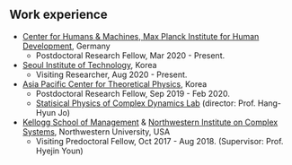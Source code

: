 Work experience
------
* [Center for Humans & Machines, Max Planck Institute for Human Development](https://www.mpib-berlin.mpg.de/chm), Germany
  * Postdoctoral Research Fellow, Mar 2020 - Present.
* [Seoul Institute of Technology](http://www.sit.re.kr/user/nd24537.do?menuCode=engsite), Korea
  * Visiting Researcher, Aug 2020 - Present.
* [Asia Pacific Center for Theoretical Physics](https://www.apctp.org/main/index.php), Korea 
  * Postdoctoral Research Fellow, Sep 2019 - Feb 2020.
  * [Statisical Physics of Complex Dynamics Lab](https://sites.google.com/site/codylab2/) (director: Prof. Hang-Hyun Jo)
* [Kellogg School of Management](https://www.kellogg.northwestern.edu) & [Northwestern Institute on Complex Systems](https://www.nico.northwestern.edu), Northwestern University, USA
  * Visiting Predoctoral Fellow, Oct 2017 - Aug 2018. (Supervisor: Prof. Hyejin Youn)
